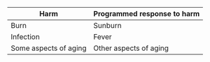 
| **Harm**              | **Programmed response to harm** |
| --------------------- | ------------------------------- |
| Burn                  | Sunburn                         |
| Infection             | Fever                           |
| Some aspects of aging | Other aspects of aging          |
